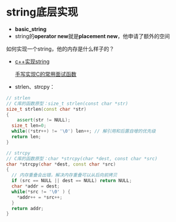# string底层实现

- **basic_string**
- string的**operator new**就是**placement new**，他申请了额外的空间





如何实现一个string，他的内存是什么样子的？

- [c++实现string](https://blog.csdn.net/qq_48083892/article/details/121547108)

  [手写实现C的常用面试函数](https://blog.csdn.net/Ternence_zq/article/details/114685453)

- strlen、strcpy：

```c++
// strlen
// C库的函数原型：size_t strlen(const char *str)
size_t strlen(const char *str)
{
	assert(str != NULL);
  size_t len=0;
  while((*str++) != '\0') len++; // 解引用和后置自增的优先级
  return len;
}

// strcpy
// C库的函数原型：char *strcpy(char *dest, const char *src)
char *strcpy(char *dest, const char *src)
{
  // 内存重叠会出错，解决内存重叠可以从后向前拷贝
  if (src == NULL || dest == NULL) return NULL;
  char *addr = dest;
  while(*src != '\0' ) {
    *addr++ = *src++;
  }
  return addr;
}
```